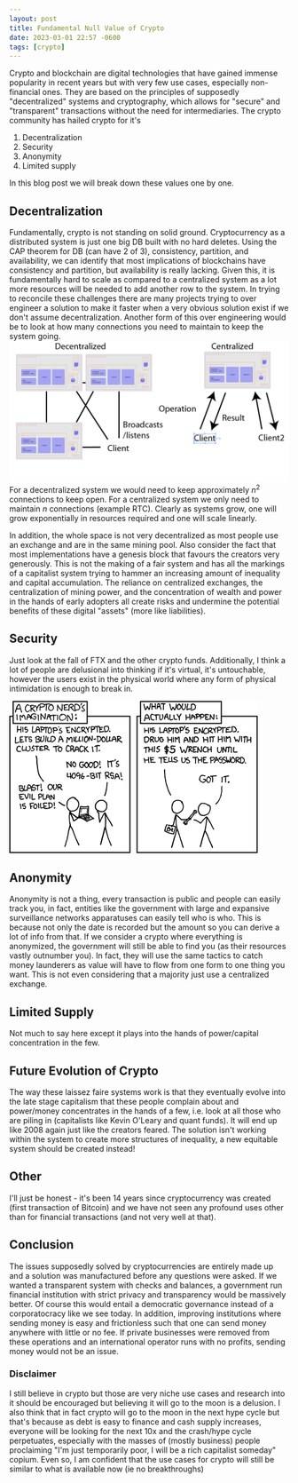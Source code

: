 ```yaml
---
layout: post
title: Fundamental Null Value of Crypto
date: 2023-03-01 22:57 -0600
tags: [crypto]
---
```


Crypto and blockchain are digital technologies that have gained immense popularity in recent years but with very few use cases, especially non-financial ones. They are based on the principles of supposedly "decentralized" systems and cryptography, which allows for "secure" and "transparent" transactions without the need for intermediaries. The crypto community has hailed crypto for it's

1. Decentralization
2. Security
3. Anonymity
4. Limited supply

In this blog post we will break down these values one by one.

## Decentralization

Fundamentally, crypto is not standing on solid ground. Cryptocurrency as a distributed system is just one big DB built with no hard deletes. Using the CAP theorem for DB (can have 2 of 3), consistency, partition, and availability, we can identify that most implications of blockchains have consistency and partition, but availability is really lacking. Given this, it is fundamentally hard to scale as compared to a centralized system as a lot more resources will be needed to add another row to the system. In trying to reconcile these challenges there are many projects trying to over engineer a solution to make it faster when a very obvious solution exist if we don't assume decentralization. Another form of this over engineering would be to look at how many connections you need to maintain to keep the system going.
![connections.png](../assets/img/other/connections.png)
For a decentralized system we would need to keep approximately $n^2$ connections to keep open. For a centralized system we only need to maintain $n$ connections (example RTC). Clearly as systems grow, one will grow exponentially in resources required and one will scale linearly.

In addition, the whole space is not very decentralized as most people use an exchange and are in the same mining pool. Also consider the fact that most implementations have a genesis block that favours the creators very generously. This is not the making of a fair system and has all the markings of a capitalist system trying to hammer an increasing amount of inequality and capital accumulation. The reliance on centralized exchanges, the centralization of mining power, and the concentration of wealth and power in the hands of early adopters all create risks and undermine the potential benefits of these digital "assets" (more like liabilities).

## Security

Just look at the fall of FTX and the other crypto funds. Additionally, I think a lot of people are delusional into thinking if it's virtual, it's untouchable, however the users exist in the physical world where any form of physical intimidation is enough to break in.

![security.png](../assets/img/other/security.png)

## Anonymity

Anonymity is not a thing, every transaction is public and people can easily track you, in fact, entities like the government with large and expansive surveillance networks apparatuses can easily tell who is who. This is because not only the date is recorded but the amount so you can derive a lot of info from that. If we consider a crypto where everything is anonymized, the government will still be able to find you (as their resources vastly outnumber you). In fact, they will use the same tactics to catch money launderers as value will have to flow from one form to one thing you want. This is not even considering that a majority just use a centralized exchange.

## Limited Supply

Not much to say here except it plays into the hands of power/capital concentration in the few.

## Future Evolution of Crypto

The way these laissez faire systems work is that they eventually evolve into the late stage capitalism that these people complain about and power/money concentrates in the hands of a few, i.e. look at all those who are piling in (capitalists like Kevin O'Leary and quant funds). It will end up like 2008 again just like the creators feared. The solution isn't working within the system to create more structures of inequality, a new equitable system should be created instead!

## Other

I'll just be honest - it's been 14 years since cryptocurrency was created (first transaction of Bitcoin) and we have not seen any profound uses other than for financial transactions (and not very well at that).

## Conclusion

The issues supposedly solved by cryptocurrencies are entirely made up and a solution was manufactured before any questions were asked. If we wanted a transparent system with checks and balances, a government run financial institution with strict privacy and transparency would be massively better. Of course this would entail a democratic governance instead of a corporatocracy like we see today. In addition, improving institutions where sending money is easy and frictionless such that one can send money anywhere with little or no fee. If private businesses were removed from these operations and an international operator runs with no profits, sending money would not be an issue.

### Disclaimer

I still believe in crypto but those are very niche use cases and research into it should be encouraged but believing it will go to the moon is a delusion. I also think that in fact crypto will go to the moon in the next hype cycle but that's because as debt is easy to finance and cash supply increases, everyone will be looking for the next 10x and the crash/hype cycle perpetuates, especially with the masses of (mostly business) people proclaiming "I'm just temporarily poor, I will be a rich capitalist someday" copium. Even so, I am confident that the use cases for crypto will still be similar to what is available now (ie no breakthroughs)
